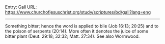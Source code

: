 Entry: Gall
URL: https://www.churchofjesuschrist.org/study/scriptures/bd/gall?lang=eng

---

Something bitter; hence the word is applied to bile (Job 16:13; 20:25) and to the poison of serpents (20:14). More often it denotes the juice of some bitter plant (Deut. 29:18; 32:32; Matt. 27:34). See also Wormwood.
